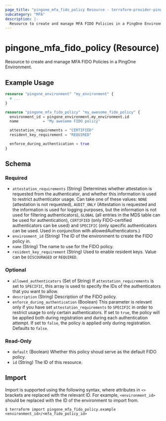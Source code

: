 ```yaml
---
page_title: "pingone_mfa_fido_policy Resource - terraform-provider-pingone"
subcategory: "MFA"
description: |-
  Resource to create and manage MFA FIDO Policies in a PingOne Environment.
---
```


# pingone_mfa_fido_policy (Resource)

Resource to create and manage MFA FIDO Policies in a PingOne Environment.

## Example Usage

```terraform
resource "pingone_environment" "my_environment" {
  # ...
}

resource "pingone_mfa_fido_policy" "my_awesome_fido_policy" {
  environment_id = pingone_environment.my_environment.id
  name           = "My awesome FIDO policy"

  attestation_requirements = "CERTIFIED"
  resident_key_requirement = "REQUIRED"

  enforce_during_authentication = true
}
```

<!-- schema generated by tfplugindocs -->
## Schema

### Required

- `attestation_requirements` (String) Determines whether attestation is requested from the authenticator, and whether this information is used to restrict authenticator usage. Can take one of these values: `NONE` (attestation is not requested), `AUDIT_ONLY` (Attestation is requested and the information is used for logging purposes, but the information is not used for filtering authenticators), `GLOBAL` (all entries in the MDS table can be used for authentication), `CERTIFIED` (only FIDO-certified authenticators can be used) and `SPECIFIC` (only specific authenticators can be used. Used in conjunction with allowedAuthenticators.)
- `environment_id` (String) The ID of the environment to create the FIDO policy in.
- `name` (String) The name to use for the FIDO policy.
- `resident_key_requirement` (String) Used to enable resident keys. Value can be `DISCOURAGED` or `REQUIRED`.

### Optional

- `allowed_authenticators` (Set of String) If `attestation_requirements` is set to `SPECIFIC`, this array is used to specify the IDs of the authenticators that you want to allow.
- `description` (String) Description of the FIDO policy.
- `enforce_during_authentication` (Boolean) This parameter is relevant only if you have set `attestation_requirements` to `SPECIFIC` in order to restrict usage to only certain authenticators. If set to `true`, the policy will be applied both during registration and during each authentication attempt. If set to `false`, the policy is applied only during registration. Defaults to `false`.

### Read-Only

- `default` (Boolean) Whether this policy shoud serve as the default FIDO policy.
- `id` (String) The ID of this resource.

## Import

Import is supported using the following syntax, where attributes in `<>` brackets are replaced with the relevant ID.  For example, `<environment_id>` should be replaced with the ID of the environment to import from.

```shell
$ terraform import pingone_mfa_fido_policy.example <environment_id>/<mfa_fido_policy_id>
```
